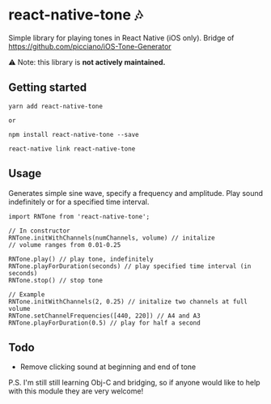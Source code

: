 
# react-native-tone 🎶
Simple library for playing tones in React Native (iOS only). Bridge of https://github.com/picciano/iOS-Tone-Generator

⚠️ Note: this library is **not actively maintained.**

## Getting started

```
yarn add react-native-tone

or

npm install react-native-tone --save
```

```
react-native link react-native-tone
```

## Usage

Generates simple sine wave, specify a frequency and amplitude. Play sound indefinitely or for a specified time interval.

```
import RNTone from 'react-native-tone';

// In constructor
RNTone.initWithChannels(numChannels, volume) // initalize
// volume ranges from 0.01-0.25

RNTone.play() // play tone, indefinitely
RNTone.playForDuration(seconds) // play specified time interval (in seconds)
RNTone.stop() // stop tone

// Example
RNTone.initWithChannels(2, 0.25) // initalize two channels at full volume
RNTone.setChannelFrequencies([440, 220]) // A4 and A3
RNTone.playForDuration(0.5) // play for half a second
```

## Todo
* Remove clicking sound at beginning and end of tone

P.S. I'm still still learning Obj-C and bridging, so if anyone would like to help with this module they are very welcome!
